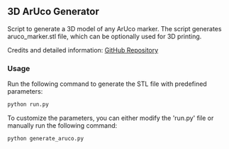 ## 3D ArUco Generator

Script to generate a 3D model of any ArUco marker. The script generates aruco_marker.stl file, which can be optionally used for 3D printing.

Credits and detailed information: [GitHub Repository](https://github.com/imontesino/3D-aruco-generator)

### Usage

Run the following command to generate the STL file with predefined parameters:

```bash
python run.py
```

To customize the parameters, you can either modify the 'run.py' file or manually run the following command:

```bash
python generate_aruco.py
```
